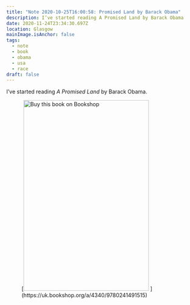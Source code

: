 ```yaml
---
title: "Note 2020-10-25T16:00:58: Promised Land by Barack Obama"
description: I’ve started reading A Promised Land by Barack Obama
date: 2020-11-24T23:34:30.697Z
location: Glasgow
mainImage.isAnchor: false
tags:
  - note
  - book
  - obama
  - usa
  - race
draft: false
---
```

I’ve started reading *A Promised Land* by Barack Obama.

<figure class="centre">
[<img src="https://images-eu.bookshop.org/product-images/images/9780241491515.jpg" alt="Buy this book on Bookshop" width="329" height="500" />
](https://uk.bookshop.org/a/4340/9780241491515)</figure>
